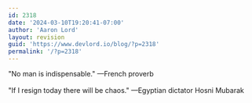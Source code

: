 ```yaml
---
id: 2318
date: '2024-03-10T19:20:41-07:00'
author: 'Aaron Lord'
layout: revision
guid: 'https://www.devlord.io/blog/?p=2318'
permalink: '/?p=2318'
---
```


‎"No man is indispensable." —French proverb<br /><br />"If I resign today there will be chaos." —Egyptian dictator Hosni Mubarak<div class="blogger-post-footer"></div>